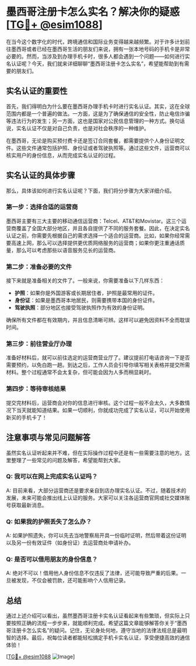 # 墨西哥注册卡怎么实名？解决你的疑惑[[TG💪+ @esim1088](https://t.me/s/esim1088)]

在当今这个数字化的时代，跨境通信和国际业务变得越来越频繁。对于许多计划前往墨西哥或者已经在墨西哥生活的朋友们来说，拥有一张本地号码的手机卡是非常必要的。然而，当涉及到办理手机卡时，很多人都会遇到一个问题——如何进行实名认证呢？今天，我们就来详细聊聊“墨西哥注册卡怎么实名”，希望能帮助到有需要的朋友们。

## 实名认证的重要性

首先，我们得明白为什么要在墨西哥办理手机卡时进行实名认证。其实，这在全球范围内都是一个普遍的做法。一方面，这是为了确保通信的安全性，防止电信诈骗等违法行为的发生；另一方面，这也是国家对公民信息管理的一种方式。换句话说，实名认证不仅是对自己负责，也是对社会秩序的一种维护。

在墨西哥，无论是购买预付费卡还是签订合同套餐，都需要提供个人身份证明文件。这些文件通常包括护照、身份证或者驾驶执照等。通过这些文件，运营商可以核实用户的身份信息，从而完成实名认证的过程。

## 实名认证的具体步骤

那么，具体该如何进行实名认证呢？下面，我们将分步骤为大家详细介绍。

### 第一步：选择合适的运营商

墨西哥主要有三大主要的移动通信运营商：Telcel、AT&T和Movistar。这三个运营商覆盖了全国大部分地区，并且各自提供了不同的服务套餐。因此，在决定实名认证之前，你需要先根据自己的需求选择一个适合的运营商。比如，如果你经常需要高速上网，那么可以选择提供更优质网络服务的运营商；如果你更注重通话质量，那么可以考虑那些以语音服务见长的运营商。

### 第二步：准备必要的文件

接下来就是准备相关的文件了。一般来说，你需要准备以下几样东西：

- **护照**：如果你是外国游客或长期居住者，护照是最常用的证件。
- **身份证**：如果是墨西哥本地居民，则需要携带本国的身份证件。
- **驾驶执照**：部分地区也接受驾驶执照作为有效的身份证明。

确保所有文件都在有效期内，并且信息清晰可辨。这样可以避免因资料不全而耽误时间。

### 第三步：前往营业厅办理

准备好材料后，就可以前往选定的运营商营业厅了。建议提前打电话咨询一下是否需要预约，以免白跑一趟。到达之后，工作人员会引导你填写相关表格并提交所需材料。整个过程通常不会太复杂，但可能会因为人多而稍显耗时。

### 第四步：等待审核结果

提交完材料后，运营商会对你的信息进行审核。这个过程一般不会太久，大多数情况下当天就能知道结果。如果一切顺利，你就成功完成了实名认证，可以开始使用新买的手机卡了！

## 注意事项与常见问题解答

虽然实名认证听起来并不难，但在实际操作过程中还是有一些需要注意的地方。这里整理了一些常见的问题及解答，希望能帮到大家。

### Q: 我可以在网上完成实名认证吗？
A: 目前来看，大部分运营商还是要求亲自到店办理实名认证。不过，随着技术的发展，未来可能会推出线上认证的服务。大家可以关注各运营商官网或社交媒体账号获取最新消息。

### Q: 如果我的护照丢失了怎么办？
A: 如果护照遗失，你可以先去当地警察局开具一份临时证明，然后带着这份证明以及另一份有效证件（如身份证）去运营商处申请补办。

### Q: 是否可以借用朋友的身份信息？
A: 绝对不可以！借用他人身份信息不仅违反了法律，还可能导致严重的后果。一旦被发现，不仅会被罚款，还可能影响个人信用记录。

## 总结

通过上述介绍可以看出，虽然墨西哥注册卡实名认证看起来有些繁琐，但实际上只要按照正确的流程一步步来，就能顺利完成。希望这篇文章能够解答你关于“墨西哥注册卡怎么实名”的疑问。记住，无论身处何地，遵守当地的法律法规总是最明智的选择。最后，祝每位读者都能轻松搞定手机卡实名认证，享受便捷高效的通信体验！

[[TG💪+ @esim1088](https://t.me/s/esim1088) ![Image](https://i.postimg.cc/4NQfJmqS/Snipaste-2025-05-13-00-14-12.png)]